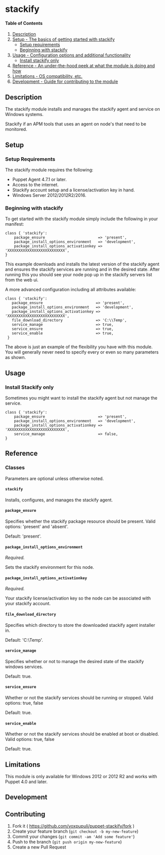 # stackify

#### Table of Contents

1. [Description](#description)
1. [Setup - The basics of getting started with stackify](#setup)
    * [Setup requirements](#setup-requirements)
    * [Beginning with stackify](#beginning-with-stackify)
1. [Usage - Configuration options and additional functionality](#usage)
    * [Install stackify only](#install_stackify_only)
1. [Reference - An under-the-hood peek at what the module is doing and how](#reference)
1. [Limitations - OS compatibility, etc.](#limitations)
1. [Development - Guide for contributing to the module](#development)

## Description

The stackify module installs and manages the stackify agent and service on Windows systems.

Stackify if an APM tools that uses an agent on node's that need to be monitored.

## Setup

### Setup Requirements

The stackify module requires the following:

* Puppet Agent 4.7.1 or later.
* Access to the internet.
* Stackify account setup and a license/activation key in hand.
* Windows Server 2012/2012R2/2016.

### Beginning with stackify

To get started with the stackify module simply include the following in your manifest:

```puppet
class { 'stackify':
    package_ensure                        => 'present',
    package_install_options_environment   => 'development',
    package_install_options_activationkey => 'XXXXXXXXXXXXXXXXXXXXXXXXXX',
}
```

This example downloads and installs the latest version of the stackify agent and ensures the stackify services are running and in the desired state.  After running this you should see your node pop up in the stackify servers list from the web ui.

A more advanced configuration including all attributes available:

```puppet
class { 'stackify':
   package_ensure                        => 'present',
   package_install_options_environment   => 'development',
   package_install_options_activationkey => 'XXXXXXXXXXXXXXXXXXXXXXXXXX',
   file_download_directory               => 'C:\\Temp',
   service_manage                        => true,
   service_ensure                        => true,
   service_enable                        => true,
 }
```

The above is just an example of the flexibility you have with this module.  You will generally never need to specify every or even so many parameters as shown.

## Usage

### Install Stackify only

Sometimes you might want to install the stackify agent but not manage the service.

```puppet
class { 'stackify':
    package_ensure                        => 'present',
    package_install_options_environment   => 'development',
    package_install_options_activationkey => 'XXXXXXXXXXXXXXXXXXXXXXXXXX',
    service_manage                        => false,
}
```

## Reference

### Classes

Parameters are optional unless otherwise noted.

#### `stackify`

Installs, configures, and manages the stackify agent.

#### `package_ensure`

Specifies whether the stackify package resource should be present. Valid options: 'present' and 'absent'.

Default: 'present'.

#### `package_install_options_environment`

*Required.*

Sets the stackify environment for this node.

#### `package_install_options_activationkey`

*Required.*

Your stackify license/activation key so the node can be associated with your stackify account.

#### `file_download_directory`

Specifies which directory to store the downloaded stackify agent installer in.

Default: 'C:\Temp'.

#### `service_manage`

Specifies whether or not to manage the desired state of the stackify windows services.

Default: true.

#### `service_ensure`

Whether or not the stackify services should be running or stopped. Valid options: true, false

Default: true.

#### `service_enable`

Whether or not the stackify services should be enabled at boot or disabled. Valid options: true, false

Default: true.

## Limitations

This module is  only available for Windows 2012 or 2012 R2 and works with Puppet 4.0 and later.

## Development

## Contributing

1. Fork it ( https://github.com/voxpupuli/puppet-stackify/fork )
2. Create your feature branch (`git checkout -b my-new-feature`)
3. Commit your changes (`git commit -am 'Add some feature'`)
4. Push to the branch (`git push origin my-new-feature`)
5. Create a new Pull Request

